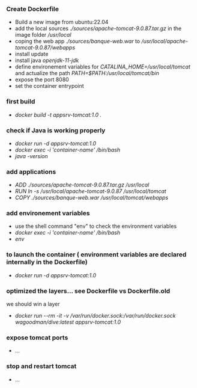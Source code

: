 ### Create Dockerfile
* Build a new image from ubuntu:22.04
* add the local sources <em>./sources/apache-tomcat-9.0.87.tar.gz</em> in the image folder <em>/usr/local</em>
* coping the web app <em>./sources/banque-web.war</em> to <em>/usr/local/apache-tomcat-9.0.87/webapps</em>
* install update
* install java <em>openjdk-11-jdk</em>
* define environement variables for <em>CATALINA_HOME=/usr/local/tomcat</em> and actualize the path <em>PATH=$PATH:/usr/local/tomcat/bin</em>
* expose the port 8080
* set the container entrypoint

### first build
- <em>docker build -t appsrv-tomcat:1.0 .</em>

### check if Java is working properly
- <em>docker run -d appsrv-tomcat:1.0</em>
- <em>docker exec -i 'container-name' /bin/bash</em>
- <em>java -version</em>

### add applications
- <em>ADD ./sources/apache-tomcat-9.0.87.tar.gz /usr/local</em>
- <em>RUN ln -s /usr/local/apache-tomcat-9.0.87 /usr/local/tomcat</em>
- <em>COPY ./sources/banque-web.war /usr/local/tomcat/webapps</em>

### add environement variables
- use the shell command "env" to check the environment variables
- <em>docker exec -i 'container-name' /bin/bash</em>
- <em>env</em>

### to launch the container ( environment variables are declared internally in the Dockerfile)
- <em>docker run -d appsrv-tomcat:1.0</em>

### optimized the layers... see Dockerfile vs Dockerfile.old
we should win a layer
- <em>docker run --rm -it -v /var/run/docker.sock:/var/run/docker.sock wagoodman/dive:latest appsrv-tomcat:1.0</em>

### expose tomcat ports
* ...

### stop and restart tomcat
* ...
